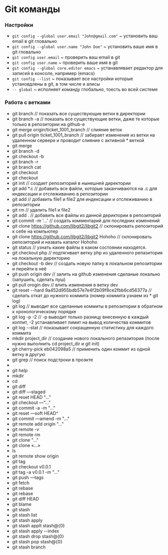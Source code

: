 
# Git команды

### Настройки

* `git config --global user.email "John@gmail.com"`   ~   установить ваш email в git гловально
* `git config --global user.name "John Doe"`   ~   установить ваше имя в git гловально 
* `git config user.email`   ~   проверить ваш email в git
* `git config user.name`   ~   проверить ваше имя в git
* `git config --global core.editor emacs`     ~   устанавлявает редактор для записей в консоле, например (emacs)
* `git config --list`   ~   показывает все настройки которые установдлены в git, в том числе и алисы
* `-- global`   ~   исполняет команду глобально, тоесть во всей системе

### Работа с ветками

* git branch   //   показать все существующие ветки в директории
* git branch -a   //   показать все существующие ветки, даже те которые только в репозитории на github-е
* git merge origin/ticket_1001_branch   //   слияние веток 
* git pull origin ticket_1001_branch   //   забирает изменения из ветки на удаленном сервере и проводит слияние с активной * веткой
* git merge <name branch>
* git branch -d <name branch>
* git checkout -b <name branch>
* git branch -r
* git branch cat
* git checkout <name branch>
* git checkout <name branch>
* git init   //   создает репозиторий в нынешней директории
* git add *.c   //   добавить все файли, которые заканчиваются на .c для индексации и отслеживанию в репозитории
* git add <file1> <file2>   //   добавить file1 и file2 для индексации и отслеживанию в репозитории
* git rm <file1> <file2>   //   удалить file1 и file2
* git add .   //   добавить все файлы из данной дериктории в репозиторий
* git commit -m '...'   //   создать комментарий для последних изменений
* git clone https://github.com/libgit2/libgit2   //   склонировать репозиторий к себе на компьютер
* git clone https://github.com/libgit2/libgit2 Hohoho   //   склонировать репозиторий и назвать каталог Hohoho
* git status   //   узнать какие файлы в каком состоянии находятся.
* git checkout php   //   подтягивает ветку php из удаленного репазитория на локальную директорию
* git checkout -b dev   //   создать новую папку в локальном репозитории и перейти в неё
* git push origin dev   //   залить на github изменения сделаные локально (запушить, сделать пуш)
* git pull orogin dev   //   влить изменения в ветку dev
* git reset --hard 9a452d955bdb57e7e4f2b09f8ce2fbb6cd56377a   //   сделать откат до нужного коммита (номер коммита узнаем из * git log)
* git log   //   выводит все сделанные коммиты в репозитории в обратном к хронологическому порядке
* git log -p -2   //   -p выводит только разницу внесенную в каждый коппит, -2 устанавливает лимит на вывод количества коммитов
* git log --stat   //   показывает сокращенную статистику для каждого коммита
* mkdir project_dir   //   создание нового локального репазитория (после нужно выполнить cd project_dir и git init)
* git cherry-pick eb042098a5   //   применить один коммит из одной ветку в другую
* git grep   //   поиск подстроки в проэкте
* 
* git help 
* mkdir 
* cd
* git diff
* git diff —staged
* git reset HEAD "…"
* git checkout —"…"
* git commit -a -m "…"
* git reset —soft HEAD^
* git commit —amend -m "…"
* git remote add origin "…"
* git remote -v
* git remote rm <name>
* git clone "…"
* git clone «…» <name>
* ls
* git remote show origin
* git tag
* git checkout v0.0.1
* git tag -a v0.0.1 -m "…"
* git push —tags
* git fetch
* git rebase
* git rebase <name branch>
* git diff HEAD
* git blame <name file>
* git stash
* git stash list
* git stash apply
* git stash applt stash@{0}
* git stash apply --index
* git stash drop stash@{0}
* git stash pop stash@{0}
* git stash branch <name branch>
